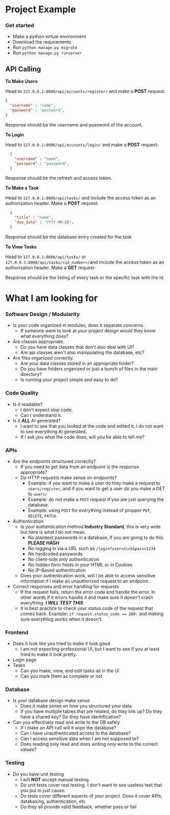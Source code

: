 # Project Example

### Get started

- Make a python virtual environment
- Download the requirements
- Run `python manage.py migrate`
- Run `python manage.py runserver`

## API Calling

**To Make Users**

Head to `127.0.0.1:8000/api/accounts/register/` and make a **POST** request:
  ```json
  {
    "username" : "name",
    "password" : "password",
  }
  ```
Response should be the username and password of the account.


**To Login**

Head to `127.0.0.1:8000/api/accounts/login/` and make a **POST** request:
```json
  {
    "username" : "name",
    "password" : "password",
  }
  ```
Response should be the refresh and access token.

**To Make a Task**

Head to `127.0.0.1:8000/api/tasks/` and include the access token as an authorization header. Make a **POST** request:
```json
  {
    "title" : "name",
    "due_date" : "YYYY-MM-DD",
  }
  ```
Response should be the database entry created for the task

**To View Tasks**

Head to `127.0.0.1:8000/api/tasks/` or `127.0.0.1:8000/api/tasks/<id_number>/`and include the access token as an authorization header. Make a **GET** request:

Response should be the listing of every task or the specific task with the id.


# What I am looking for

### Software Design / Modularity 

- Is your code organized in modules, does it separate concerns.
  - If someone were to look at your project design would they know what everything does?
- Are classes appropriate.
  - Do you have data classes that don't also deal with UI?
  - Are api classes aren't also manipulating the database, etc?
- Are files organized correctly.
  - Are your data classes stored in an appropriate folder?
  - Do you have folders organized or just a bunch of files in the main directory?
  - Is running your project simple and easy to do?

### Code Quality

- Is it readable?
  - I don't expect slop code.
  - Can I understand it.
- Is it **ALL** AI generated?
  - I want to see that you looked at the code and edited it, I do not want to see everything AI generated.
  - If I ask you what the code does, will you be able to tell me?

### APIs

- Are the endpoints structured correctly?
  - If you need to get data from an endpoint is the response appropriate?
  - Do HTTP requests make sense on endpoints?
    - Example: if you want to make a user do they make a request to `users/register`, and if you want to get a user do you make a GET to `users/`
    - Example: do not make a `POST` request if you are just querying the database.
    - Example: using `POST` for everything instead of propper `PUT`, `DELETE`, `PATCH`.
- Authentication
  - Is your authentication method **Industry Standard**, this is very wide but here is what I do not mean.
    - No plaintext passwords in a database, if you are going to do this **PLEASE HASH**
    - No logging in via a URL such as `/login?user=nick&pass=1234`
    - No hardcoded passwords
    - No client-side only authentication
    - No hidden form fields in your HTML or in Cookies
    - No IP-Based authentication
  - Does your authentication work, will I be able to access sensitive information if I make an unauthorized request to an endpoint.
- Correct responses and error handling for requests
  - If the request fails, return the error code and handle the error. In other words if it errors handle it and make sure it doesn't crash everything. ***I WILL TEST THIS***
  - It is best practice to check your status code of the request that comes back. Example: `if request.status_code == 200:` and making sure everything works when it doesn't.

### Frontend

- Does it look like you tried to make it look good
  - I am not expecting professional UI, but I want to see if you at least tried to make it look pretty.
- Login page
- Tasks
  - Can you make, view, and edit tasks all in the UI
  - Can you mark them as complete or not

### Database

- Is your database design make sense
  - Does it make sense on how you structured your data.
  - If you have multiple tables that are related, do they link up? Do they have a shared key? Do they have identification?
- Can you effectively read and write to the DB safely
  - If I make an API call will it wipe the database?
  - Can I have unauthenticated access to the database?
  - Can I access sensitive data when I am not supposed to?
  - Does reading only read and does writing only write to the correct values?

### Testing

- Do you have unit testing
  - I will **NOT** accept manual testing.
  - Do unit tests cover real testing. I don't want to see useless test that you put in just cause.
  - Do tests cover different aspects of your project. Does it cover APIs, databasing, authentication, etc
  - Do they all provide valid feedback, whether pass or fail

